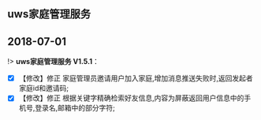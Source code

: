 ## uws家庭管理服务

##  2018-07-01

!> **uws家庭管理服务 V1.5.1**：  
 
- [x]  【修改】修正 家庭管理员邀请用户加入家庭,增加消息推送失败时,返回发起者家庭id和邀请码;  
- [x]  【修改】修正 根据关键字精确检索好友信息,内容为屏蔽返回用户信息中的手机号,登录名,邮箱中的部分字符;